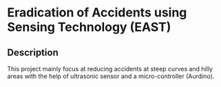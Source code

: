 # Eradication of Accidents using Sensing Technology (EAST)

## Description
This project mainly focus at reducing accidents at steep curves and hilly areas with the help of ultrasonic sensor and a micro-controller (Aurdino).
